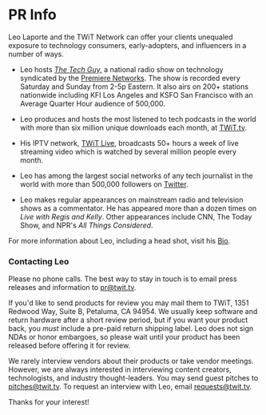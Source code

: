 # PR Info

Leo Laporte and the TWiT Network can offer your clients unequaled exposure to technology consumers, early-adopters, and influencers in a number of ways.

* Leo hosts <em><a href="http://techguylabs.com/">The Tech Guy,</a></em> a national radio show on technology syndicated by the <a href="http://premrad.com/">Premiere Networks</a>. The show is recorded every Saturday and Sunday from 2-5p Eastern. It also airs on 200+ stations nationwide including KFI Los Angeles and KSFO San Francisco with an Average Quarter Hour audience of 500,000.

* Leo produces and hosts the most listened to tech podcasts in the world with more than six million unique downloads each month, at <a href="http://twit.tv/">TWiT.tv</a>.

* His IPTV network, <a href="http://twitlive.tv/">TWiT Live</a>, broadcasts 50+ hours a week of live streaming video which is watched by several million people every month.

* Leo has among the largest social networks of any tech journalist in the world with more than 500,000 followers on <a href="http://twitter.com/leolaporte">Twitter</a>.

* Leo makes regular appearances on mainstream radio and television shows as a commentator. He has appeared more than a dozen times on <em>Live with Regis and Kelly</em>. Other appearances include CNN, The Today Show, and NPR's <em>All Things Considered</em>.

For more information about Leo, including a head shot, visit his [Bio](/bio/).
<h3>Contacting Leo</h3>Please no phone calls. The best way to stay in touch is to email press releases and information to <a href="mailto:pr@twit.tv?subject=Press%20Release%20-">pr@twit.tv</a>.

If you'd like to send products for review you may mail them to TWiT, 1351 Redwood Way, Suite B, Petaluma, CA 94954. We usually keep software and return hardware after a short review period, but if you want your product back, you <em>must</em> include a pre-paid return shipping label. Leo does not sign NDAs or honor embargoes, so please wait until your product has been released before offering it for review.

We rarely interview vendors about their products or take vendor meetings. However, we are always interested in interviewing content creators, technologists, and industry thought-leaders. You may send guest pitches to <a href="mailto:pitches@twit.tv?subject=Guest%20Pitch%20-">pitches@twit.tv</a>. To request an interview with Leo, email <a href="mailto:requests@twit.tv?subject=Interview%20Request%20-">requests@twit.tv</a>.

Thanks for your interest!


